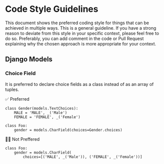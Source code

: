 # Code Style Guidelines

This document shows the preferred coding style for things that can be achieved in 
multiple ways. This is a general guideline. If you have a strong reason to deviate
from this style in your specific context, please feel free to do so. Preferably,
you can add comment in the code or Pull Request explaining why the chosen approach
is more appropriate for your context. 


## Django Models

### Choice Field

It is preferred to declare choice fields as a class instead of as an array of tuples.

:white_check_mark: Preferred

```
class Gender(models.TextChoices):
    MALE = 'MALE', _('Male')
    FEMALE = 'FEMALE', _('Female')

class Foo:
    gender = models.CharField(choices=Gender.choices)
```

:man_shrugging: Not Preffered

```
class Foo:
    gender = models.CharField(
        choices=[('MALE', _('Male')), ('FEMALE', _('Female'))]
```


